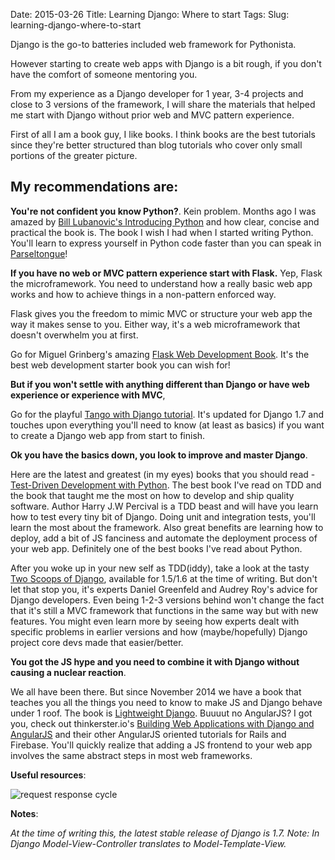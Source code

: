 Date: 2015-03-26
Title: Learning Django: Where to start
Tags:
Slug: learning-django-where-to-start


Django is the go-to batteries included web framework for Pythonista.

However starting to create web apps with Django is a bit rough, 
if you don't have the comfort of someone mentoring you.

From my experience as a Django developer for 1 year, 3-4 projects and close to 3 versions of the framework,
I will share the materials that helped me start with Django without
prior web and MVC pattern experience.



First of all I am a book guy, I like books. I think books are the best tutorials since they're better structured than blog tutorials who cover only small portions of the greater picture.



## My recommendations are: 


**You're not confident you know Python?**. Kein problem. Months ago I was amazed by [Bill Lubanovic's Introducing Python](http://shop.oreilly.com/product/0636920028659.do) and how clear, concise and practical the book is. The book I wish I had when I started writing Python. You'll learn to express yourself in Python code faster than you can speak in [Parseltongue](http://harrypotter.wikia.com/wiki/Parseltongue)!


**If you have no web or MVC pattern experience start with Flask.** Yep, Flask the microframework. You need to understand how a really basic web app works and how to achieve things in a non-pattern enforced way.

Flask gives you the freedom to mimic MVC or structure your web app the way it makes sense to you. Either way, it's a web microframework that doesn't overwhelm you at first.

Go for Miguel Grinberg's amazing [Flask Web Development Book](http://flaskbook.com/). It's the best web development starter book you can wish for!


**But if you won't settle with anything different than Django or have web experience or experience with MVC**, 

Go for the playful [Tango with Django tutorial](http://www.tangowithdjango.com/). It's updated for Django 1.7 and touches upon everything you'll need to know (at least as basics) if you want to create a Django web app from start to finish.


**Ok you have the basics down, you look to improve and master Django**.

Here are the latest and greatest (in my eyes) books that you should read - [Test-Driven Development with Python](http://shop.oreilly.com/product/0636920029533.do). The best book I've read on TDD and the book that taught me the most on how to develop and ship quality software. Author Harry J.W Percival is a TDD beast and will have you learn how to test every tiny bit of Django. Doing unit and integration tests, you'll learn the most about the framework. Also great benefits are learning how to deploy, add a bit of JS fanciness and automate the deployment process of your web app. Definitely one of the best books I've read about Python.


After you woke up in your new self as TDD(iddy), take a look at the tasty [Two Scoops of Django](http://twoscoopspress.org/), available for 1.5/1.6 at the time of writing. But don't let that stop you, it's experts Daniel Greenfeld and Audrey Roy's advice for Django developers. Even being 1-2-3 versions behind won't change the fact that it's still a MVC framework that functions in the same way but with new features. You might even learn more by seeing how experts dealt with specific problems in earlier versions and how (maybe/hopefully) Django project core devs made that easier/better.


**You got the JS hype and you need to combine it with Django without causing a nuclear reaction**. 

We all have been there. But since November 2014 we have a book that teaches you all the things you need to know to make JS and Django behave under 1 roof.
The book is [Lightweight Django](http://shop.oreilly.com/product/0636920032502.do). Buuuut no AngularJS? I got you, check out thinkerster.io's [Building Web Applications with Django and AngularJS](https://thinkster.io/django-angularjs-tutorial/) and their other AngularJS oriented tutorials for Rails and Firebase.
You'll quickly realize that adding a JS frontend to your web app involves the same abstract steps in most web frameworks.


**Useful resources**:

![request response cycle](http://rnevius.github.io/django_request_response_cycle.png "request response cycle")


**Notes**:

*At the time of writing this, the latest stable release of Django is 1.7.*
*Note: In Django Model-View-Controller translates to Model-Template-View.*
